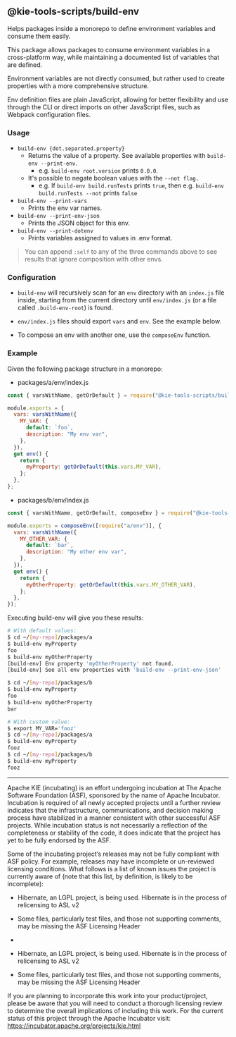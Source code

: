 <!--
   Licensed to the Apache Software Foundation (ASF) under one
   or more contributor license agreements.  See the NOTICE file
   distributed with this work for additional information
   regarding copyright ownership.  The ASF licenses this file
   to you under the Apache License, Version 2.0 (the
   "License"); you may not use this file except in compliance
   with the License.  You may obtain a copy of the License at
     http://www.apache.org/licenses/LICENSE-2.0
   Unless required by applicable law or agreed to in writing,
   software distributed under the License is distributed on an
   "AS IS" BASIS, WITHOUT WARRANTIES OR CONDITIONS OF ANY
   KIND, either express or implied.  See the License for the
   specific language governing permissions and limitations
   under the License.
-->

## @kie-tools-scripts/build-env

Helps packages inside a monorepo to define environment variables and consume them easily.

This package allows packages to consume environment variables in a cross-platform way, while maintaining a documented list of variables that are defined.

Environment variables are not directly consumed, but rather used to create properties with a more comprehensive structure.

Env definition files are plain JavaScript, allowing for better flexibility and use through the CLI or direct imports on other JavaScript files, such as Webpack configuration files.

### Usage

- `build-env {dot.separated.property}`
  - Returns the value of a property. See available properties with `build-env --print-env`.
    - e.g. `build-env root.version` prints `0.0.0`.
  - It's possible to negate boolean values with the `--not flag.`
    - e.g. If `build-env build.runTests` prints `true`, then e.g. `build-env build.runTests --not` prints `false`
- `build-env --print-vars`
  - Prints the env var names.
- `build-env --print-env-json`
  - Prints the JSON object for this env.
- `build-env --print-dotenv`
  - Prints variables assigned to values in .env format.

> You can append `:self` to any of the three commands above to see results that ignore composition with other envs.

### Configuration

- `build-env` will recursively scan for an `env` directory with an `index.js` file inside, starting from the current directory until `env/index.js` (or a file called `.build-env-root`) is found.

- `env/index.js` files should export `vars` and `env`. See the example below.

- To compose an env with another one, use the `composeEnv` function.

### Example

Given the following package structure in a monorepo:

- packages/a/env/index.js

```js
const { varsWithName, getOrDefault } = require("@kie-tools-scripts/build-env");

module.exports = {
  vars: varsWithName({
    MY_VAR: {
      default: `foo`,
      description: "My env var",
    },
  }),
  get env() {
    return {
      myProperty: getOrDefault(this.vars.MY_VAR),
    };
  },
};
```

- packages/b/env/index.js

```js
const { varsWithName, getOrDefault, composeEnv } = require("@kie-tools-scripts/build-env");

module.exports = composeEnv([require("a/env")], {
  vars: varsWithName({
    MY_OTHER_VAR: {
      default: `bar`,
      description: "My other env var",
    },
  }),
  get env() {
    return {
      myOtherProperty: getOrDefault(this.vars.MY_OTHER_VAR),
    };
  },
});
```

Executing build-env will give you these results:

```bash
# With default values:
$ cd ~/[my-repo]/packages/a
$ build-env myProperty
foo
$ build-env myOtherProperty
[build-env] Env property 'myOtherProperty' not found.
[build-env] See all env properties with 'build-env --print-env-json'

$ cd ~/[my-repo]/packages/b
$ build-env myProperty
foo
$ build-env myOtherProperty
bar

# With custom value:
$ export MY_VAR='fooz'
$ cd ~/[my-repo]/packages/a
$ build-env myProperty
fooz
$ cd ~/[my-repo]/packages/b
$ build-env myProperty
fooz
```

---

Apache KIE (incubating) is an effort undergoing incubation at The Apache Software
Foundation (ASF), sponsored by the name of Apache Incubator. Incubation is
required of all newly accepted projects until a further review indicates that
the infrastructure, communications, and decision making process have stabilized
in a manner consistent with other successful ASF projects. While incubation
status is not necessarily a reflection of the completeness or stability of the
code, it does indicate that the project has yet to be fully endorsed by the ASF.

Some of the incubating project’s releases may not be fully compliant with ASF
policy. For example, releases may have incomplete or un-reviewed licensing
conditions. What follows is a list of known issues the project is currently
aware of (note that this list, by definition, is likely to be incomplete):

- Hibernate, an LGPL project, is being used. Hibernate is in the process of relicensing to ASL v2
- Some files, particularly test files, and those not supporting comments, may be missing the ASF Licensing Header
-

- Hibernate, an LGPL project, is being used. Hibernate is in the process of
  relicensing to ASL v2
- Some files, particularly test files, and those not supporting comments, may
  be missing the ASF Licensing Header

If you are planning to incorporate this work into your product/project, please
be aware that you will need to conduct a thorough licensing review to determine
the overall implications of including this work. For the current status of this
project through the Apache Incubator visit:
https://incubator.apache.org/projects/kie.html
